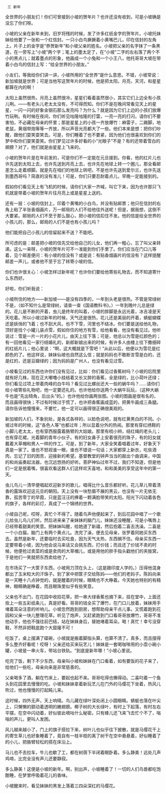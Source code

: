      三 新年 

   全世界的小朋友们！你们可曾接到小坡的贺年片？也许还没有收到，可是小坡确是没忘了你们呀。 

   小坡的父亲在新年未到，旧岁将残的时候，发了许多红纸金字的贺年片。小坡托妹妹给他要了一张和一个红信封。一只小白鸟撅撅着小黄嘴巴儿，印在信封的左角上。片子上的金字是“恭贺新年”和小坡父亲的姓名。小坡把父亲的名字抹了一条黑道，在一旁写上“小坡”两个字；笔上的墨太足了，在“小坡”二字的左右落了两个不小的黑点儿；就着墨点的形象，他画成一个小兔和一个小王八，他托哥哥大坡在带着小白鸟的信封上写：“给全世界的小朋友。” 

   小友们，等我给你们讲一讲，小坡所用的“全世界”是什么意思。不错，小坡常说：新加坡就是世界；可是当他写这贺年片的时候，他是把太阳，月亮，天河，和星星都算在内的啊！ 

   太阳上虽然很热，月亮上虽然很冷，星星们看着虽然很小，其实它们上边全有小孩儿咧。——有老头儿老太太没有，不可得而知。你们不是在晚间常看见天上的星星，一闪一闪的好象金钢石那么发亮吗？为什么？就是因为它们上边的小孩们放爆竹玩咧。有时候在夜间，你们听见咕隆咕隆的打雷，一亮一亮的打闪，请你们不要害怕，不必藏在母亲的怀里；那是星星上的小孩一齐放爆竹：麻雷子，二踢脚，地老鼠，黄烟带炮等等一齐放，所以声音光亮都大了一些。他们本来是想：把你们吵醒，跟他们耍笑耍笑去。可是，你们睡着了也不要紧，因为他们也很喜欢到你们的梦中和你们耍笑耍笑。你们梦见过许多好看的小“光眼子”不是？有的还带着雪白的翅膀？对了，他们就是由星星上飞来的。 

   小坡的贺年片是在年前发的，可是你们不一定能在元旦接到。你看，他的红片儿也许先送到太阳上去，也许先送到月亮上去，也许先在地球上转一个圈儿，那全看邮差怎么走着顺脚。就是先在咱们的地球上转吧，不是也许先送到爱尔兰，也许先送到墨西哥吗？简直的没有准儿！可是，你们只要忍耐着点儿，早晚一定能接到的。 

   假如你们看见天上有飞机的时候，请你们大家一齐喊，叫它下来，因为也许那只飞机就是带着小坡的贺年片往月亮上或是星星上送的。 

   还有一层：小坡的信封上，印着个黄嘴的小白鸟，并没有贴邮票；他只在信封的右角上粘了半张香烟画片，万一邮局的人们不给他往外送呢！但是，据我想，这倒不大要紧。邮局的人们不至于那么狠心，把小坡的信扣住不发。他的信是给全世界的小孩儿的，那么，邮局的人们不是也有小孩儿吗？ 

   他们能把自己小孩儿的信留起来不送？不能吧。 

   所可虑的是：邮差把小坡的信先交给他自己的儿女，他们再一粗心，忘了叫父亲转递。这么一来呀，小坡的贺年片可不一准能到你们手里了。你们应当在门口儿等着，见个邮差便问：有小坡的信没有？或是说：有贴香烟画片的信没有？这样提醒邮差一声儿，或者他不至于忘了转寄小坡的信。 

   你们也许很关心：小坡怎样过新年呢？也许你们要给他寄些礼物去，而不知道寄什么东西好。 

   好啦，你们听我说： 

   小坡所住的地方——新加坡——是没有四季的，一年到头老是很热。不管是常绿树不是，（如不知什么是常绿树，请查一查《国语教科书》。）一年到晚叶儿总是绿的。花儿是不断的开着，虫儿是终年的叫着，小坡的胖脚是永远光着，冰吉凌是天天吃着。所以小坡过新年的时候，天气还是很热，花儿还是美丽的开着，蜻蜓蝴蝶还是妖俏的飞着；也不刮大风，也不下雪，河里也不结冰。你们要是送给他礼物，顶好是找个小罐儿装点雪，假如你住的地方有雪，给他看看，他没有看见过。他听说过：雪是一片一片的小花片儿，由天上往下落；可是，他总以为雪是红颜色的；有一回他看见一家行结婚礼的，新郎新娘出来的时候，有许多人由楼上往下撒细碎的红纸片儿；他心里说：“啊，这大概就是下雪吧！”从此以后，他便以为雪花是红颜色的了。他这样说，妹妹仙坡也自然这么信；就是妈妈也不敢断言雪是白的，还是红的，还是豆瓣绿的；因为妈妈是广州人，也没有看见过雪。 

   小坡看见过的东西也许你们没有见过，比如：你们看见过香蕉树吗？小坡的后院里就有好几株，现在正大嘟噜小挂结着又长又胖的香蕉，全是绿的，比小荷叶还绿；你们看见过项上带着肉峰的白牛吗？看见过比螺丝还大一些的蜗牛吗？……请你们给小坡寄些礼物吧，他一定要还礼的。也许他给你送两个大蜗牛玩玩，（这种大蜗牛也是“先出犄角，后出头”的。）也许他给你画两张图。小坡的图画是很有名的，而且画得很快；不过有时候过于慌了，也许把香蕉画成蓝的，把黄牛画成三条腿。请你告诉他慢慢来，不要忙，他一定可以画得很正确很美观的。 

   新加坡的人们，不象别处，是各式各样的，以脸色说吧，就有红黄黑白的不同。小坡过年的时候，这“各色人等”也都过年；所以显着分外的热闹。那里有穿红绣鞋的小脚儿老太太，也有穿西服露着胳臂的大姑娘。那里有梳小辫，结红绳的老头儿；也有穿花裙，光着脚的青年小伙子。有的妇女鼻子上安着很亮的珠子，有的妇女就戴着大草帽和男人一样的作工。可是，到了新年，大家全笑着唱着过年，好象天下真是一家了。谁也不怒视谁一眼，谁也不错说一句话；大家都穿上新衣，吃些酒肉，忘记了旧的困苦，迎接新的希望。基督教堂的钟声当当的敲出个曲调来，中国的和尚庙奏起法器，也沉远悠扬的好听。菩萨神仙过年不过，我们不知道，但是他们一定是抿着嘴，很喜欢看这群人们这样欢天喜地，和和美美的享受这年中的第一天。 

   虫儿鸟儿一清早便唱起欢迎新岁的歌儿，唱得比什么音乐都好听。花儿草儿带着清香的露珠欢迎这元旦的朝阳。天上没有一块愁眉不展的黑云，也没有一片无依无靠，孤苦零丁的早霞，只是蓝汪汪的捧着一颗满脸带笑的太阳。阳光下闪动着各色的旗子，各样的彩灯，真成了一个锦绣的世界。 

   小坡自己呢，哎呀，真忙个不得了。随着鸟声他便起来了，到后花园中唱了一个歌儿给虫儿鸟儿们听。然后进来亲了亲妹妹的脑门儿，妹妹还没睡醒，可是小嘴唇上已经带着甜美的笑意。把妹妹叫醒，给她道了新禧，然后抱着二喜去洗澡。二喜是一个小白猫，脑门上有两个黄点儿。洗完了澡，便去见母亲，张罗着同她买东西去。虽然是新年，还要临时去买吃食，因为天气太热，东西搁不住。母亲买东西一定要带着小坡，因为他会说马来话又会挑东西，打价钱；而且还了价钱不卖的时候，他便抢过卖菜的或是卖肉的大草帽儿，或是用他的胖手指头戳他们的夹肢窝，于是他们一笑就把东西卖给他了。 

   在市场买了一大筐子东西，小坡用力顶在头上，（这是跟印度人学的。）压得他混身都出了玉米粒大的汗珠子。到了家中把筐子交给陈妈——他们的老妈子。陈妈向来是一天睡十八点钟觉的，就是醒着的时候，眼睛也不大睁着。今天她也特别的有精神，眼睛确是睁着，而且眼珠里似乎有些笑意。 

   父亲也不出门，在花园中收拾花草。把一串大绿香蕉也摘下来，挂在堂中，上面还拴上一些五彩纸条儿，真是好看。哥哥的钱全买了爆竹，在门口儿放着，妹妹用手堵着耳朵注意的听响儿。小坡忽然跑到厨房，想帮助母亲干点儿事。又慌着跑到花园和父亲一块儿整理花草。听见了炮声，又赶紧跑到门口看哥哥放爆竹，哥哥不准他动手，他也不强往前巴结，站在妹妹身后，替她堵着耳朵。喝！真忙！幸亏没穿鞋，不然非把鞋底跑个大窟窿不可！ 

   吃饭了，桌上摆满了碟碗，小坡就是搬着脚指头算，也算不清了。真多，而且摆得多么整齐好看呢！哎呀！父亲还给买来玩艺儿！妹妹是一套喝咖啡用的小壶小碗小罐，小坡是一串火车，带站台铁轨。“到底是新年哪！”小坡心里说。 

   吃完了饭，剩下不少东西，母亲叫小坡和妹妹在门口看着，如有要饭的花子来了，给他们一些吃，母亲向来是非常慈善的。 

   父亲喝多了酒，躺在竹床上，要起也起不来。哥哥吃得也懒得动。二喜叼着一个鱼头到花园里去慢慢的吃。小坡和妹妹拿着新玩艺儿在门外的马缨花下坐着，热风儿吹过，他也慢慢的打起盹儿来。 

   这时候，四外无声，天上响晴。鸟儿藏在绿叶深处闭上小圆眼睛。蜻蜓也落在叶尖上，只懒懒的颤动着透明的嫩翅膀。椰子树的大长绿叶，有时上下起落，有时左右平摆，在空中闪动着，好似彼此嘀咕什么秘密。只有蜂儿还飞来飞去忙个不了，嗡嗡的声儿，更叫人发困。 

   风儿越来越小了，门上的旗子搭拉下来，树叶儿也似乎往下披散，就是马缨花干上的寄生草儿也好象睡着了，竟自有一枝半枝的离了树干在空中悬悬着，好似睡着了的小儿，把胳臂轻松的搭在床沿上。 

   马儿也不去拉车，牛儿也歇了工，都在树荫下半闭着眼卧着。多么静美！远处几声鸡啼，比完全没有声儿还要静寂。 

   多么静美！这便是小坡的新年。啊，别出声，小坡睡着了！一切的人们鸟兽都吃饱酣睡，在梦里呼吸着花儿的香味。 

   小坡醒来时，看见妹妹的黑发上落着三四朵深红的马缨花。 

